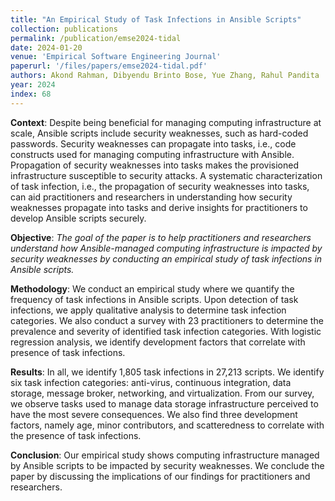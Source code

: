 ```yaml
---
title: "An Empirical Study of Task Infections in Ansible Scripts"
collection: publications
permalink: /publication/emse2024-tidal
date: 2024-01-20
venue: 'Empirical Software Engineering Journal'
paperurl: '/files/papers/emse2024-tidal.pdf'
authors: Akond Rahman, Dibyendu Brinto Bose, Yue Zhang, Rahul Pandita 
year: 2024
index: 68
--- 
```

**Context**: Despite being beneficial for managing computing infrastructure at scale, Ansible scripts include security weaknesses, such as hard-coded passwords. Security weaknesses can propagate into tasks, i.e., code constructs used for managing computing infrastructure with Ansible. Propagation of security weaknesses into tasks makes the provisioned infrastructure susceptible to security attacks. A systematic characterization of task infection, i.e., the propagation of security weaknesses into tasks, can aid practitioners and researchers in understanding how security weaknesses propagate into tasks and derive insights for practitioners to develop Ansible scripts securely. 

**Objective**: *The goal of the paper is to help practitioners and researchers understand how Ansible-managed computing infrastructure is impacted by security weaknesses by conducting an empirical study of task infections in Ansible scripts.*

**Methodology**: We conduct an empirical study where we quantify the frequency of task infections in Ansible scripts. Upon detection of task infections, we apply qualitative analysis to determine task infection categories. We also conduct a survey with 23 practitioners to determine the prevalence and severity of identified task infection categories. With logistic regression analysis, we identify development factors that correlate with presence of task infections. 

**Results**: In all, we identify 1,805 task infections in 27,213 scripts. We identify six task infection categories: anti-virus, continuous integration, data storage, message broker, networking, and virtualization. From our survey, we observe tasks used to manage data storage infrastructure perceived to have the most severe consequences. We also find three development factors, namely age, minor contributors, and scatteredness to correlate with the presence of task infections.

**Conclusion**: Our empirical study shows computing infrastructure managed by Ansible scripts to be impacted by security weaknesses. We conclude the paper by discussing the implications of our findings for practitioners and researchers. 